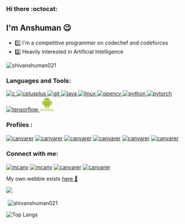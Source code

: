 ### Hi there :octocat: 

## I'm Anshuman :wink:

- :one: I'm a competitive programmer on codechef and codeforces
- :two: Heavily interested in Artificial Intelligence

<p align="left"> <img src="https://komarev.com/ghpvc/?username=shivanshuman021" alt="shivanshuman021" /> </p>

<h3 align="left">Languages and Tools:</h3>
<p> <a href="https://www.cprogramming.com/" target="_blank"> <img src="https://devicons.github.io/devicon/devicon.git/icons/c/c-original.svg" alt="c" width="40" height="40"/> </a> <a href="https://www.w3schools.com/cpp/" target="_blank"> <img src="https://devicons.github.io/devicon/devicon.git/icons/cplusplus/cplusplus-original.svg" alt="cplusplus" width="40" height="40"/> </a> <a href="https://git-scm.com/" target="_blank"> <img src="https://www.vectorlogo.zone/logos/git-scm/git-scm-icon.svg" alt="git" width="40" height="40"/> </a> <a href="https://www.java.com" target="_blank"> <img src="https://devicons.github.io/devicon/devicon.git/icons/java/java-original-wordmark.svg" alt="java" width="40" height="40"/> </a> <a href="https://www.linux.org/" target="_blank"> <img src="https://devicons.github.io/devicon/devicon.git/icons/linux/linux-original.svg" alt="linux" width="40" height="40"/> </a> <a href="https://opencv.org/" target="_blank"> <img src="https://www.vectorlogo.zone/logos/opencv/opencv-icon.svg" alt="opencv" width="40" height="40"/> </a> <a href="https://www.postgresql.org" target="_blank"> <a href="https://www.python.org" target="_blank"> <img src="https://devicons.github.io/devicon/devicon.git/icons/python/python-original.svg" alt="python" width="40" height="40"/> </a> <a href="https://pytorch.org/" target="_blank"> <img src="https://www.vectorlogo.zone/logos/pytorch/pytorch-icon.svg" alt="pytorch" width="40" height="40"/> </a> <a href="https://www.tensorflow.org" target="_blank"> <img src="https://www.vectorlogo.zone/logos/tensorflow/tensorflow-icon.svg" alt="tensorflow" width="40" height="40"/> </a> <a href="https://www.developer.android.com" target="_blank"> <img src="https://github.com/devicons/devicon/blob/master/icons/android/android-plain-wordmark.svg" alt="android-studio" width="40" height="40"/> </a></p>

<h3 align="left">Profiles : </h3>
<p> <a href="https://codeforces.com/shivanshuman021" target="blank"><img align="center" src="https://cdn.jsdelivr.net/npm/simple-icons@3.0.1/icons/codeforces.svg" alt="canvarer" height="30" width="40" /></a>
<a href="https://hackerrank.com/shivanshuman021" target="blank"><img align="center" src="https://cdn.jsdelivr.net/npm/simple-icons@3.0.1/icons/hackerrank.svg" alt="canvarer" height="30" width="40" /></a>
<a href="https://hackerearth.com/shivanshuman021" target="blank"><img align="center" src="https://cdn.jsdelivr.net/npm/simple-icons@3.0.1/icons/hackerearth.svg" alt="canvarer" height="30" width="40" /></a>
<a href="https://codechef.com/boruto_uz" target="blank"><img align="center" src="https://cdn.jsdelivr.net/npm/simple-icons@3.0.1/icons/codechef.svg" alt="canvarer" height="30" width="40" /></a>
<a href="https://codechef.com/shivanshuman021" target="blank"><img align="center" src="https://cdn.jsdelivr.net/npm/simple-icons@3.0.1/icons/leetcode.svg" alt="canvarer" height="30" width="40" /></a>
<a href="https://kaggle.com/shivanshuman021" target="blank"><img align="center" src="https://cdn.jsdelivr.net/npm/simple-icons@3.0.1/icons/kaggle.svg" alt="canvarer" height="30" width="40" /></a>
</p>


<p align="left">
<h3 align="left">Connect with me:</h3>
<a href="https://linkedin.com/in/anshuman-mishra-warangal" target="blank"><img align="center" src="https://cdn.jsdelivr.net/npm/simple-icons@3.0.1/icons/linkedin.svg" alt="mcanv" height="30" width="40" /></a>
<a href="https://twitter.com/in/shivanshuman021" target="blank"><img align="center" src="https://cdn.jsdelivr.net/npm/simple-icons@3.0.1/icons/twitter.svg" alt="mcanv" height="30" width="40" /></a>
<a href="https://instagram.com/era_of_exorcism" target="blank"><img align="center" src="https://cdn.jsdelivr.net/npm/simple-icons@3.0.1/icons/instagram.svg" alt="canvarer" height="30" width="40" /></a>
<a href="https://www.facebook.com/profile.php?id=100027935993418" target="blank"><img align="center" src="https://cdn.jsdelivr.net/npm/simple-icons@3.0.1/icons/facebook.svg" alt="canvarer" height="30" width="40" /></a>
</p>

My own webbie exists [here :runner:](https://shivanshuman021.github.io)


<img src="https://github-profile-trophy.vercel.app/?username=shivanshuman021&column=3&margin-w=15&margin-h=15 (https://github.com/ryo-ma/github-profile-trophy)">

<p>&nbsp;<img align="center" src="https://github-readme-stats.vercel.app/api?username=shivanshuman021&show_icons=true&count_private=false" alt="shivanshuman021" /></p>

![Top Langs](https://github-readme-stats.vercel.app/api/top-langs/?username=shivanshuman021&layout=compact)
